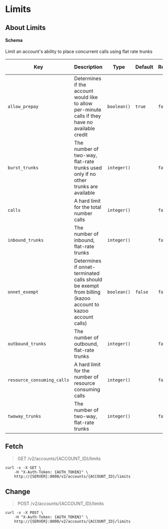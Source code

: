 # Limits

## About Limits

#### Schema

Limit an account's ability to place concurrent calls using flat rate trunks



Key | Description | Type | Default | Required | Support Level
--- | ----------- | ---- | ------- | -------- | -------------
`allow_prepay` | Determines if the account would like to allow per-minute calls if they have no available credit | `boolean()` | `true` | `false` | `supported`
`burst_trunks` | The number of two-way, flat-rate trunks used only if no other trunks are available | `integer()` |   | `false` | `beta`
`calls` | A hard limit for the total number calls | `integer()` |   | `false` | `beta`
`inbound_trunks` | The number of inbound, flat-rate trunks | `integer()` |   | `false` | `supported`
`onnet_exempt` | Determines if onnet-terminated calls should be exempt from billing (kazoo account to kazoo account calls) | `boolean()` | `false` | `false` | `beta`
`outbound_trunks` | The number of outbound, flat-rate trunks | `integer()` |   | `false` | `supported`
`resource_consuming_calls` | A hard limit for the number of resource consuming calls | `integer()` |   | `false` | `beta`
`twoway_trunks` | The number of two-way, flat-rate trunks | `integer()` |   | `false` | `beta`



## Fetch

> GET /v2/accounts/{ACCOUNT_ID}/limits

```shell
curl -v -X GET \
    -H "X-Auth-Token: {AUTH_TOKEN}" \
    http://{SERVER}:8000/v2/accounts/{ACCOUNT_ID}/limits
```

## Change

> POST /v2/accounts/{ACCOUNT_ID}/limits

```shell
curl -v -X POST \
    -H "X-Auth-Token: {AUTH_TOKEN}" \
    http://{SERVER}:8000/v2/accounts/{ACCOUNT_ID}/limits
```

